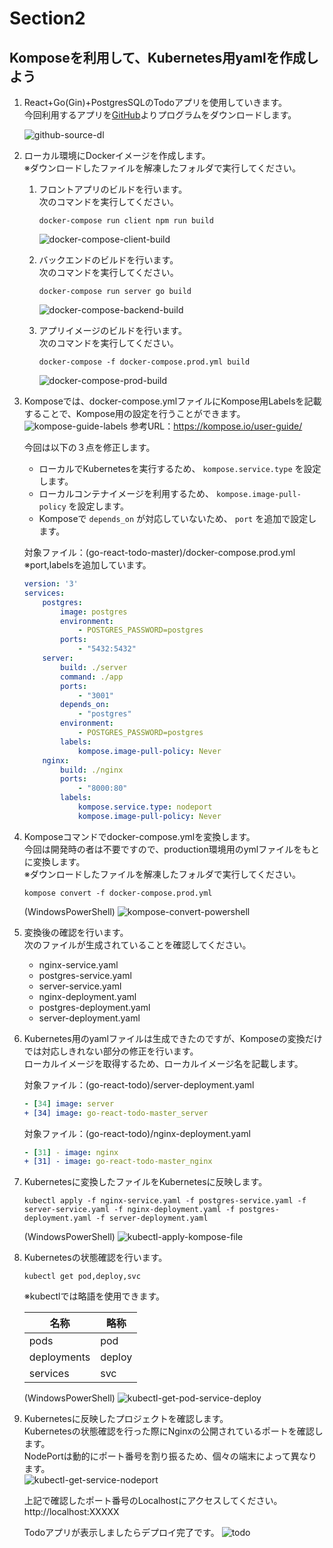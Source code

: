 # Section2

## Komposeを利用して、Kubernetes用yamlを作成しよう

1. React+Go(Gin)+PostgresSQLのTodoアプリを使用していきます。  
    今回利用するアプリを[GitHub](https://github.com/miracleave-ltd/go-react-todo)よりプログラムをダウンロードします。

    ![github-source-dl](img/github-source-dl.png)

2. ローカル環境にDockerイメージを作成します。  
    ※ダウンロードしたファイルを解凍したフォルダで実行してください。

    1. フロントアプリのビルドを行います。  
        次のコマンドを実行してください。

        ```shell
        docker-compose run client npm run build
        ```

        ![docker-compose-client-build](img/docker-compose-client-build.png)

    2. バックエンドのビルドを行います。  
        次のコマンドを実行してください。

        ```shell
        docker-compose run server go build
        ```

        ![docker-compose-backend-build](img/docker-compose-backend-build.png)

    3. アプリイメージのビルドを行います。  
        次のコマンドを実行してください。

        ```shell
        docker-compose -f docker-compose.prod.yml build
        ```

         ![docker-compose-prod-build](img/docker-compose-prod-build.png)

3. Komposeでは、docker-compose.ymlファイルにKompose用Labelsを記載することで、Kompose用の設定を行うことができます。  
    ![kompose-guide-labels](img/kompose-guide-labels.png)
    参考URL：https://kompose.io/user-guide/

    今回は以下の３点を修正します。
    - ローカルでKubernetesを実行するため、 `kompose.service.type` を設定します。
    - ローカルコンテナイメージを利用するため、 `kompose.image-pull-policy` を設定します。  
    - Komposeで `depends_on` が対応していないため、 `port` を追加で設定します。

    対象ファイル：(go-react-todo-master)/docker-compose.prod.yml  
    ※port,labelsを追加しています。

    ```yml
    version: '3'
    services:
        postgres:
            image: postgres
            environment:
                - POSTGRES_PASSWORD=postgres
            ports:
                - "5432:5432"
        server:
            build: ./server
            command: ./app
            ports:
                - "3001"
            depends_on:
                - "postgres"
            environment:
                - POSTGRES_PASSWORD=postgres
            labels:
                kompose.image-pull-policy: Never
        nginx:
            build: ./nginx
            ports:
                - "8000:80"
            labels:
                kompose.service.type: nodeport
                kompose.image-pull-policy: Never
    ```

4. Komposeコマンドでdocker-compose.ymlを変換します。  
    今回は開発時の者は不要ですので、production環境用のymlファイルをもとに変換します。  
    ※ダウンロードしたファイルを解凍したフォルダで実行してください。

    ```Shell
    kompose convert -f docker-compose.prod.yml
    ```

    (WindowsPowerShell)
    ![kompose-convert-powershell](img/kompose-convert-powershell.png)

5. 変換後の確認を行います。  
    次のファイルが生成されていることを確認してください。

    - nginx-service.yaml
    - postgres-service.yaml
    - server-service.yaml
    - nginx-deployment.yaml
    - postgres-deployment.yaml
    - server-deployment.yaml

6. Kubernetes用のyamlファイルは生成できたのですが、Komposeの変換だけでは対応しきれない部分の修正を行います。  
    ローカルイメージを取得するため、ローカルイメージ名を記載します。  

    対象ファイル：(go-react-todo)/server-deployment.yaml

    ```yml
    - [34] image: server
    + [34] image: go-react-todo-master_server
    ```

    対象ファイル：(go-react-todo)/nginx-deployment.yaml

    ```yml
    - [31] - image: nginx
    + [31] - image: go-react-todo-master_nginx
    ```

7. Kubernetesに変換したファイルをKubernetesに反映します。

    ```Shell
    kubectl apply -f nginx-service.yaml -f postgres-service.yaml -f server-service.yaml -f nginx-deployment.yaml -f postgres-deployment.yaml -f server-deployment.yaml
    ```

    (WindowsPowerShell)
    ![kubectl-apply-kompose-file](img/kubectl-apply-kompose-file.png)

8. Kubernetesの状態確認を行います。

    ```Shell
    kubectl get pod,deploy,svc
    ```

    ※kubectlでは略語を使用できます。

    | 名称        | 略称   |
    | ----------- | ------ |
    | pods        | pod    |
    | deployments | deploy |
    | services    | svc    |

    (WindowsPowerShell)
    ![kubectl-get-pod-service-deploy](img/kubectl-get-pod-service-deploy.png)

9. Kubernetesに反映したプロジェクトを確認します。  
    Kubernetesの状態確認を行った際にNginxの公開されているポートを確認します。  
    NodePortは動的にポート番号を割り振るため、個々の端末によって異なります。  
    ![kubectl-get-service-nodeport](img/kubectl-get-service-nodeport.png)

    上記で確認したポート番号のLocalhostにアクセスしてください。  
    http://localhost:XXXXX

    Todoアプリが表示しましたらデプロイ完了です。
    ![todo](img/todo.png)
